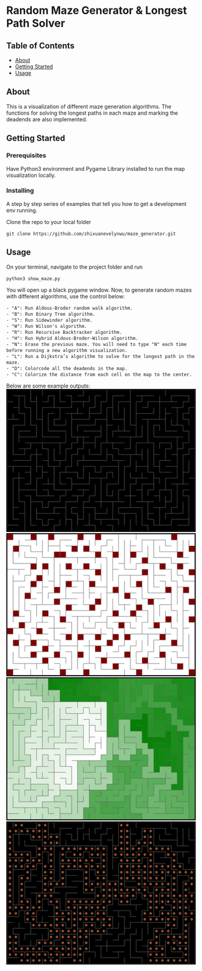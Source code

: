 # Random Maze Generator & Longest Path Solver

## Table of Contents

- [About](#about)
- [Getting Started](#getting_started)
- [Usage](#usage)

## About <a name = "about"></a>

This is a visualization of different maze generation algorithms. The functions for solving the longest paths in each maze and marking the deadends are also implemented.

## Getting Started <a name = "getting_started"></a>

### Prerequisites

Have Python3 environment and Pygame Library installed to run the map visualization locally.

### Installing

A step by step series of examples that tell you how to get a development env running.

Clone the repo to your local folder

```
git clone https://github.com/zhixuanevelynwu/maze_generator.git
```

## Usage <a name = "usage"></a>

On your terminal, navigate to the project folder and run

```
python3 show_maze.py
```

You will open up a black pygame window. Now, to generate random mazes with different algorithms, use the control below:

```
- "A": Run Aldous-Broder random walk algorithm.
- "B": Run Binary Tree algorithm.
- "S": Run Sidewinder algorithm.
- "W": Run Wilson's algorithm.
- "R": Run Recursive Backtracker algorithm.
- "H": Run Hybrid Aldous-Broder-Wilson algorithm.
- "N": Erase the previous maze. You will need to type "N" each time before running a new algorithm visualization.
- "L": Run a Dijkstra’s algorithm to solve for the longest path in the maze.
- "D": Colorcode all the deadends in the map.
- "C": Colorize the distance from each cell on the map to the center.
```

Below are some example outputs:
![initial window](images/r.png?raw=true "Title")
![initial window](images/d.png?raw=true "Title")
![initial window](images/c.png?raw=true "Title")
![initial window](images/l.png?raw=true "Title")
